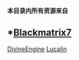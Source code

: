 #### 本目录内所有资源来自 
## *[Blackmatrix7](https://github.com/blackmatrix7) 
[DivineEngine](https://github.com/DivineEngine)
[Lucalin](https://github.com/LucaLin233)
